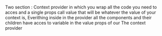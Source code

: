 Two section : Context provider in which you wrap all the code you need to acces and a single props call value that will be whatever the value of your context is,
Everithing inside in the provider all the components and their children have acces to variable in the value props of our The context provider
